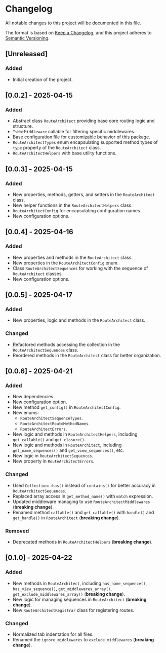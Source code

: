 # Changelog

All notable changes to this project will be documented in this file.

The format is based on [Keep a Changelog](https://keepachangelog.com/en/1.1.0/), and this project adheres to [Semantic Versioning](https://semver.org/spec/v2.0.0.html).

## [Unreleased]

### Added

- Initial creation of the project.

## [0.0.2] - 2025-04-15

### Added

- Abstract class `RouteArchitect` providing base core routing logic and structure.
- `IsNotMiddleware` callable for filtering specific middlewares.
- Base configuration file for customizable behavior of this package.
- `RouteArchitectTypes` enum encapsulating supported method types of `type` property of the `RouteArchitect` class.
- `RouteArchitectHelpers` with base utility functions.

## [0.0.3] - 2025-04-15

### Added

- New properties, methods, getters, and setters in the `RouteArchitect` class.
- New helper functions in the `RouteArchitectHelpers` class.
- `RouteArchitectConfig` for encapsulating configuration names.
- New configuration options.

## [0.0.4] - 2025-04-16

### Added

- New properties and methods in the `RouteArchitect` class.
- New properties in the `RouteArchitectConfig` enum.
- Class `RouteArchitectSequences` for working with the sequence of `RouteArchitect` classes.
- New configuration options.

## [0.0.5] - 2025-04-17

### Added

- New properties, logic and methods in the `RouteArchitect` class.

### Changed

- Refactored methods accessing the collection in the `RouteArchitectSequences` class.
- Reordered methods in the `RouteArchitect` class for better organization.

## [0.0.6] - 2025-04-21

### Added

- New dependencies.
- New configuration option.
- New method `get_config()` in `RouteArchitectConfig`.
- New enums:
	- `RouteArchitectSequenceTypes`.
	- `RouteArchitectRouteMethodNames`.
	- `RouteArchitectErrors`.
- New logic and methods in `RouteArchitectHelpers`, including `get_callable()` and `get_closure()`.
- New logic and methods in `RouteArchitect`, including `get_name_sequences()` and `get_view_sequences()`, etc.
- New logic in `RouteArchitectSequences`.
- New property in `RouteArchitectErrors`.

### Changed

- Used `Collection::has()` instead of `contains()` for better accuracy in `RouteArchitectSequences`.
- Replaced array access in `get_method_name()` with `match` expression.
- Updated middleware managing to use `RouteArchitectMiddlewares` (**breaking change**).
- Renamed method `callable()` and `get_callable()` with `handle()` and `get_handle()` in `RouteArchitect` (**breaking change**).

### Removed

- Deprecated methods in `RouteArchitectHelpers` (**breaking change**).
 
## [0.1.0] - 2025-04-22

### Added

- New methods in `RouteArchitect`, including `has_name_sequence()`, `has_view_sequence()`, `get_middlewares_array()`, `get_exclude_middlewares_array()` (**breaking change**).
- New logic for managing sequences in `RouteArchitect` (**breaking change**).
- New `RouteArchitectRegistrar` class for registering routes.

### Changed

- Normalized tab indentation for all files.
- Renamed the `ignore_middlewares` to `exclude_middlewares` (**breaking change**).
